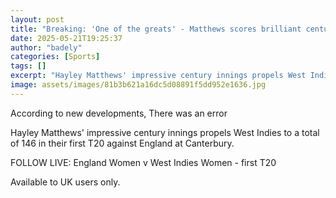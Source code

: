 ```yaml
---
layout: post
title: "Breaking: 'One of the greats' - Matthews scores brilliant century"
date: 2025-05-21T19:25:37
author: "badely"
categories: [Sports]
tags: []
excerpt: "Hayley Matthews' impressive century innings propels West Indies to a total of 146 in their first T20 against England at Canterbury."
image: assets/images/81b3b621a16dc5d08891f5dd952e1636.jpg
---
```


According to new developments, There was an error

Hayley Matthews' impressive century innings propels West Indies to a total of 146 in their first T20 against England at Canterbury.

FOLLOW LIVE: England Women v West Indies Women - first T20

Available to UK users only.

